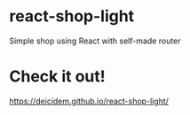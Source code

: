# react-shop-light
Simple shop using React with self-made router
# Check it out!
https://deicidem.github.io/react-shop-light/
